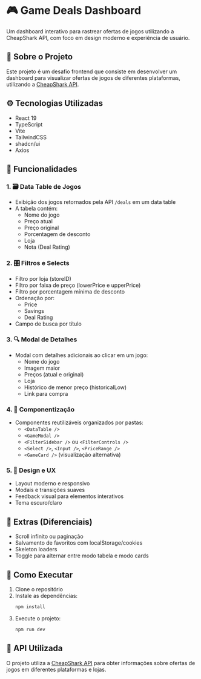 # 🎮 Game Deals Dashboard

Um dashboard interativo para rastrear ofertas de jogos utilizando a CheapShark API, com foco em design moderno e experiência de usuário.

## 🎯 Sobre o Projeto

Este projeto é um desafio frontend que consiste em desenvolver um dashboard para visualizar ofertas de jogos de diferentes plataformas, utilizando a [CheapShark API](https://apidocs.cheapshark.com/).

## ⚙️ Tecnologias Utilizadas

- React 19
- TypeScript
- Vite
- TailwindCSS
- shadcn/ui
- Axios

## 🚀 Funcionalidades

### 1. 🗃️ Data Table de Jogos

- Exibição dos jogos retornados pela API `/deals` em um data table
- A tabela contém:
  - Nome do jogo
  - Preço atual
  - Preço original
  - Porcentagem de desconto
  - Loja
  - Nota (Deal Rating)

### 2. 🎛️ Filtros e Selects

- Filtro por loja (storeID)
- Filtro por faixa de preço (lowerPrice e upperPrice)
- Filtro por porcentagem mínima de desconto
- Ordenação por:
  - Price
  - Savings
  - Deal Rating
- Campo de busca por título

### 3. 🔍 Modal de Detalhes

- Modal com detalhes adicionais ao clicar em um jogo:
  - Nome do jogo
  - Imagem maior
  - Preços (atual e original)
  - Loja
  - Histórico de menor preço (historicalLow)
  - Link para compra

### 4. 🧩 Componentização

- Componentes reutilizáveis organizados por pastas:
  - `<DataTable />`
  - `<GameModal />`
  - `<FilterSidebar />` ou `<FilterControls />`
  - `<Select />`, `<Input />`, `<PriceRange />`
  - `<GameCard />` (visualização alternativa)

### 5. 💅 Design e UX

- Layout moderno e responsivo
- Modais e transições suaves
- Feedback visual para elementos interativos
- Tema escuro/claro

## 🧠 Extras (Diferenciais)

- Scroll infinito ou paginação
- Salvamento de favoritos com localStorage/cookies
- Skeleton loaders
- Toggle para alternar entre modo tabela e modo cards

## 🚀 Como Executar

1. Clone o repositório
2. Instale as dependências:
   ```bash
   npm install
   ```
3. Execute o projeto:
   ```bash
   npm run dev
   ```

## 📝 API Utilizada

O projeto utiliza a [CheapShark API](https://apidocs.cheapshark.com/) para obter informações sobre ofertas de jogos em diferentes plataformas e lojas.
